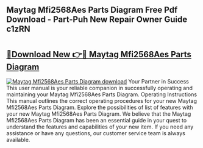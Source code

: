 ## Maytag Mfi2568Aes Parts Diagram Free Pdf Download - Part-Puh New Repair Owner Guide c1zRN

# <h2><a href="http://dfhuhte.blite.top/?on=Maytag+Mfi2568Aes+Parts+Diagram">🔗Download New 👉🔴 Maytag Mfi2568Aes Parts Diagram</a></h2>

[![Maytag Mfi2568Aes Parts Diagram download](https://i.imgur.com/lujVjoI.png)](http://dfhuhte.blite.top/?on=Maytag+Mfi2568Aes+Parts+Diagram)
Your Partner in Success This user manual is your reliable companion in successfully operating and maintaining your Maytag Mfi2568Aes Parts Diagram. Operating Instructions This manual outlines the correct operating procedures for your new Maytag Mfi2568Aes Parts Diagram. Explore the possibilities of list of features with your new Maytag Mfi2568Aes Parts Diagram. We believe that the Maytag Mfi2568Aes Parts Diagram has been an essential guide in your quest to understand the features and capabilities of your new item. If you need any assistance or have any questions, our customer service team is always available.
